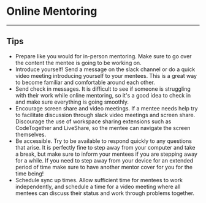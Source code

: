 # Online Mentoring

---

## Tips
* Prepare like you would for in-person mentoring. Make sure to go over the content
the mentee is going to be working on.
* Introduce yourself! Send a message on the slack channel or do a quick video
meeting introducing yourself to your mentees. This is a great way to become
familiar and comfortable around each other.
* Send check in messages. It is difficult to see if someone is struggling
with their work while online mentoring, so it's a good idea to check in and
make sure everything is going smoothly.
* Encourage screen share and video meetings. If a mentee needs help try to facilitate
discussion through slack video meetings and screen share. Discourage the use of
workspace sharing extensions such as CodeTogether and LiveShare, so the mentee can
navigate the screen themselves.
* Be accessible. Try to be available to respond quickly to any questions that arise.
It is perfectly fine to step away from your computer and take a break,
but make sure to inform your mentees if you are stepping away for a while. If you need
to step away from your device for an extended period of time make sure to have another
mentor cover for you for the time being!
* Schedule sync up times. Allow sufficient time for mentees to work independently,
and schedule a time for a video meeting where all mentees can discuss their status
and work through problems together.
